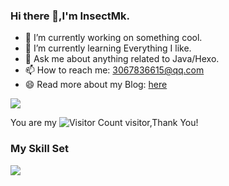### Hi there 👋,I'm InsectMk.

- 🔭 I’m currently working on something cool.
- 🌱 I’m currently learning Everything I like.
- 💬 Ask me about anything related to Java/Hexo.
- 📫 How to reach me: 3067836615@qq.com
- 😄 Read more about my Blog: [here](https://insectmk.cn)

![](https://github-readme-stats.vercel.app/api?username=insectmk&show_icons=true&theme=transparent)

You are my ![Visitor Count](https://profile-counter.glitch.me/insectmk/count.svg) visitor,Thank You!

### My Skill Set

![](https://img.shields.io/badge/Java-ED8B00?style=for-the-badge&logo=openjdk&logoColor=white)
